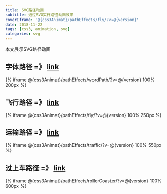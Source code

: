 ```yaml
---
title: SVG路径动画
subtitle: 通过SVG实行路径动画效果
coverIframe: '@{css3Animat}/pathEffects/fly/?v=@{version}' 
date: 2018-11-22
tags: [css3, animation, svg]
categories: svg
---
```

本文展示SVG路径动画
<!--more-->

## 字体路径 =》 [link](@{css3Animat}/pathEffects/wordPath/?v=@{version})
{% iframe @{css3Animat}/pathEffects/wordPath/?v=@{version} 100% 200px %}

## 飞行路径 =》 [link](@{css3Animat}/pathEffects/fly/?v=@{version})
{% iframe @{css3Animat}/pathEffects/fly/?v=@{version} 100% 250px %}

## 运输路径 =》 [link](@{css3Animat}/pathEffects/traffic/?v=@{version})
{% iframe @{css3Animat}/pathEffects/traffic/?v=@{version} 100% 550px %}

## 过上车路径 =》 [link](@{css3Animat}/pathEffects/rollerCoaster/?v=@{version})
{% iframe @{css3Animat}/pathEffects/rollerCoaster/?v=@{version} 100% 600px %}